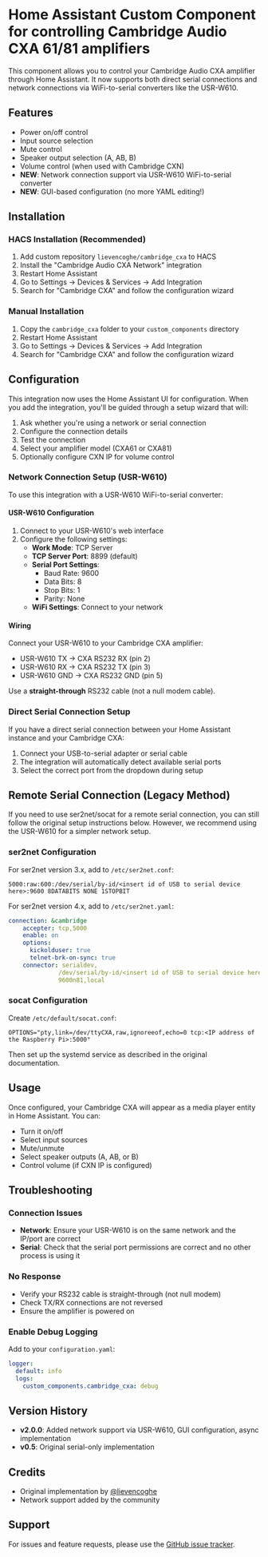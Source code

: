 # Home Assistant Custom Component for controlling Cambridge Audio CXA 61/81 amplifiers

This component allows you to control your Cambridge Audio CXA amplifier through Home Assistant. It now supports both direct serial connections and network connections via WiFi-to-serial converters like the USR-W610.

## Features

- Power on/off control
- Input source selection
- Mute control
- Speaker output selection (A, AB, B)
- Volume control (when used with Cambridge CXN)
- **NEW**: Network connection support via USR-W610 WiFi-to-serial converter
- **NEW**: GUI-based configuration (no more YAML editing!)

## Installation

### HACS Installation (Recommended)

1. Add custom repository `lievencoghe/cambridge_cxa` to HACS
2. Install the "Cambridge Audio CXA Network" integration
3. Restart Home Assistant
4. Go to Settings → Devices & Services → Add Integration
5. Search for "Cambridge CXA" and follow the configuration wizard

### Manual Installation

1. Copy the `cambridge_cxa` folder to your `custom_components` directory
2. Restart Home Assistant
3. Go to Settings → Devices & Services → Add Integration
4. Search for "Cambridge CXA" and follow the configuration wizard

## Configuration

This integration now uses the Home Assistant UI for configuration. When you add the integration, you'll be guided through a setup wizard that will:

1. Ask whether you're using a network or serial connection
2. Configure the connection details
3. Test the connection
4. Select your amplifier model (CXA61 or CXA81)
5. Optionally configure CXN IP for volume control

### Network Connection Setup (USR-W610)

To use this integration with a USR-W610 WiFi-to-serial converter:

#### USR-W610 Configuration

1. Connect to your USR-W610's web interface
2. Configure the following settings:
   - **Work Mode**: TCP Server
   - **TCP Server Port**: 8899 (default)
   - **Serial Port Settings**:
     - Baud Rate: 9600
     - Data Bits: 8
     - Stop Bits: 1
     - Parity: None
   - **WiFi Settings**: Connect to your network

#### Wiring

Connect your USR-W610 to your Cambridge CXA amplifier:
- USR-W610 TX → CXA RS232 RX (pin 2)
- USR-W610 RX → CXA RS232 TX (pin 3)
- USR-W610 GND → CXA RS232 GND (pin 5)

Use a **straight-through** RS232 cable (not a null modem cable).

### Direct Serial Connection Setup

If you have a direct serial connection between your Home Assistant instance and your Cambridge CXA:

1. Connect your USB-to-serial adapter or serial cable
2. The integration will automatically detect available serial ports
3. Select the correct port from the dropdown during setup

## Remote Serial Connection (Legacy Method)

If you need to use ser2net/socat for a remote serial connection, you can still follow the original setup instructions below. However, we recommend using the USR-W610 for a simpler network setup.

### ser2net Configuration

For ser2net version 3.x, add to `/etc/ser2net.conf`:
```
5000:raw:600:/dev/serial/by-id/<insert id of USB to serial device here>:9600 8DATABITS NONE 1STOPBIT
```

For ser2net version 4.x, add to `/etc/ser2net.yaml`:
```yaml
connection: &cambridge
    accepter: tcp,5000
    enable: on
    options:
      kickolduser: true
      telnet-brk-on-sync: true
    connector: serialdev,
              /dev/serial/by-id/<insert id of USB to serial device here>,
              9600n81,local
```

### socat Configuration

Create `/etc/default/socat.conf`:
```
OPTIONS="pty,link=/dev/ttyCXA,raw,ignoreeof,echo=0 tcp:<IP address of the Raspberry Pi>:5000"
```

Then set up the systemd service as described in the original documentation.

## Usage

Once configured, your Cambridge CXA will appear as a media player entity in Home Assistant. You can:

- Turn it on/off
- Select input sources
- Mute/unmute
- Select speaker outputs (A, AB, or B)
- Control volume (if CXN IP is configured)

## Troubleshooting

### Connection Issues

- **Network**: Ensure your USR-W610 is on the same network and the IP/port are correct
- **Serial**: Check that the serial port permissions are correct and no other process is using it

### No Response

- Verify your RS232 cable is straight-through (not null modem)
- Check TX/RX connections are not reversed
- Ensure the amplifier is powered on

### Enable Debug Logging

Add to your `configuration.yaml`:
```yaml
logger:
  default: info
  logs:
    custom_components.cambridge_cxa: debug
```

## Version History

- **v2.0.0**: Added network support via USR-W610, GUI configuration, async implementation
- **v0.5**: Original serial-only implementation

## Credits

- Original implementation by [@lievencoghe](https://github.com/lievencoghe)
- Network support added by the community

## Support

For issues and feature requests, please use the [GitHub issue tracker](https://github.com/lievencoghe/cambridge_cxa/issues).